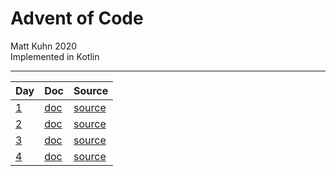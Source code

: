 # Advent of Code
Matt Kuhn 2020
<br>Implemented in Kotlin
<hr>

| Day | Doc | Source |
|-----|-----|--------|
| [1](https://adventofcode.com/2020/day/1) | [doc](/doc/day1.md) | [source](/src/main/kotlin/day1) |
| [2](https://adventofcode.com/2020/day/2) | [doc](/doc/day2.md) | [source](/src/main/kotlin/day2) |
| [3](https://adventofcode.com/2020/day/3) | [doc](/doc/day3.md) | [source](/src/main/kotlin/day3) |
| [4](https://adventofcode.com/2020/day/4) | [doc](/doc/day4.md) | [source](/src/main/kotlin/day4) |

